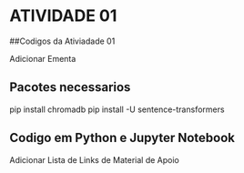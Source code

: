 # ATIVIDADE 01

##Codigos da Ativiadade 01

Adicionar Ementa


## Pacotes necessarios
pip install chromadb 
pip install -U sentence-transformers

## Codigo em Python e Jupyter Notebook
Adicionar Lista de Links de Material de Apoio

